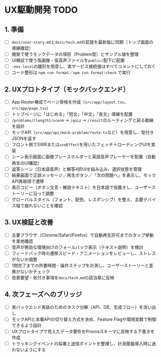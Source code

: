 # UX駆動開発 TODO

## 1. 準備

- [ ] `docs/user-story.md`と`docs/tech.md`の前提を最新版に同期（トップ画面の導線確認）
- [ ] 開発で使うモックデータの項目（Problem型）とサンプル値を整理
- [ ] UI検証で使う仮画像・仮音声ファイルを`public/`配下に配置
- [ ] `.env.local`の雛形を用意し、実サービス接続値はすべてコメントにしておく
- [ ] コード整形は `npm run format`／`npm run format:check` で実行

## 2. UXプロトタイプ（モックバックエンド）

- [ ] App Router構成でページ骨格を作成（`src/app/layout.tsx`、`src/app/page.tsx`）
- [ ] トップページに「はじめる」「短文」「中文」「長文」導線を配置
- [ ] `/problems/[length]/scene` → `/quiz` → `/result`のルーティングと戻る動線を設計
- [ ] モックAPI（`src/app/api/mock-problem/route.ts`など）を用意し、型付きJSONを返す
- [ ] フロント側でSWRまたは`useEffect`を用いたフェッチ＋ローディングUIを実装
- [ ] シーン表示画面に画像プレースホルダーと英語音声プレーヤーを配置（自動再生のUI確認）
- [ ] 返答シーン（日本語音声）と解答4択UIを組み込み、選択状態を管理
- [ ] 結果画面で正誤メッセージ／再生ボタン／「次の問題へ」を表示し、モックAPI再取得で遷移
- [ ] 表示コピー（ボタン文言・解説テキスト）を日本語で仮置きし、ユーザーストーリーに沿って調整
- [ ] グローバルスタイル（フォント、配色、レスポンシブ）を整え、主要デバイス幅で崩れないことを確認

## 3. UX検証と改善

- [ ] 主要ブラウザ（Chrome/Safari/Firefox）で自動再生許可までのタップ挙動を実地確認
- [ ] 音声が無効な環境向けのフォールバック表示（テキスト説明）を検討
- [ ] フィードバック時の遷移スピード・アニメーションをレビューし、ストレスがないか調整
- [ ] 1問完了までの所要時間・操作ステップを計測し、ユーザーストーリーと差異がないかチェック
- [ ] 改善要望・気付き事項を`docs/tech.md`の該当章に反映

## 4. 次フェーズへのブリッジ

- [ ] 実バックエンド実装のためのタスク分解（API、DB、生成フロー）を洗い出し
- [ ] モックAPIと本番APIの切り替え方式を決め、Feature Flagや環境変数で制御できるよう設計
- [ ] UXプロトタイプで見えたデータ要件をPrismaスキーマに反映する下書きを作成
- [ ] トラッキングイベントの採番と送信ポイントを整理し、計測基盤導入時に迷わないようにする
